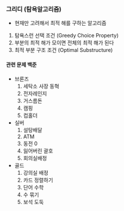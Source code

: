 ### 그리디 (탐욕알고리즘)
- 현재만 고려해서 최적 해를 구하는 알고리즘
1. 탐욕스런 선택 조건 (Greedy Choice Property)
2. 부분의 최적 해가 모이면 전체의 최적 해가 된다
3. 최적 부분 구조 조건 (Optimal Substructure)

#### 관련 문제 백준
- 브론즈
  1. 세탁소 사장 동혁
  2. 전자레인지
  3. 거스름돈
  4. 캠핑
  5. 컵홀더
- 실버
  1. 설탕배달
  2. ATM
  3. 동전 0
  4. 잃어버린 괄호
  5. 회의실배정
- 골드
  1. 강의실 배정
  2. 카드 정렬하기
  3. 단어 수학
  4. 수 묶기
  5. 보석 도둑